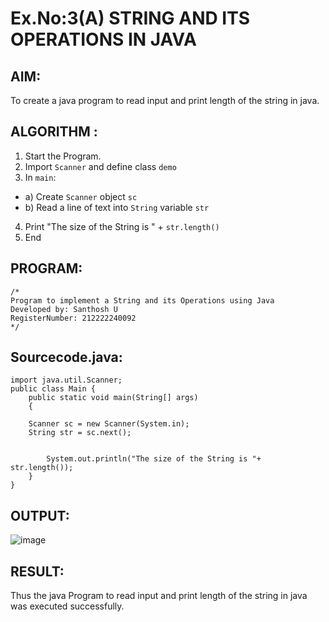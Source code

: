 # Ex.No:3(A)  STRING AND ITS OPERATIONS IN JAVA
## AIM:
To create a java program to read input and print length of the string in java.

## ALGORITHM :
1.  Start the Program.
2.	Import `Scanner` and define class `demo`
3.	In `main`:
-	a) Create `Scanner` object `sc`
-	b) Read a line of text into `String` variable `str`
4.	Print "The size of the String is " + `str.length()`
5.	End


## PROGRAM:
 ```
/*
Program to implement a String and its Operations using Java
Developed by: Santhosh U
RegisterNumber: 212222240092
*/
```

## Sourcecode.java:
```
import java.util.Scanner;
public class Main {
	public static void main(String[] args)
	{
    	
   	Scanner sc = new Scanner(System.in);  
   	String str = sc.next();

 
    	System.out.println("The size of the String is "+ str.length());
	}
}
```

## OUTPUT:

![image](https://github.com/user-attachments/assets/7b402891-3ded-40b2-8f69-15e5afa3677d)


## RESULT:
Thus the java Program to read input and print length of the string in java was executed successfully.

